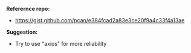 **Referernce repo:**
- https://gist.github.com/pcan/e384fcad2a83e3ce20f9a4c33f4a13ae

**Suggestion:**
- Try to use "axios" for more reliability
